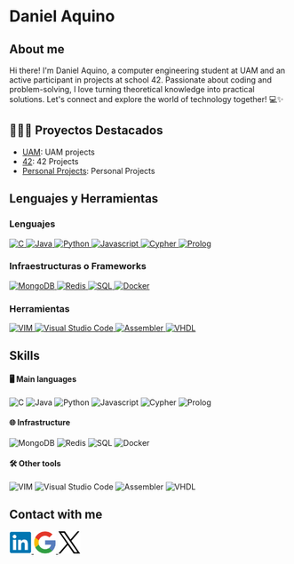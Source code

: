 # Daniel Aquino

## About me
Hi there! I'm Daniel Aquino, a computer engineering student at UAM and an active participant in projects at school 42. Passionate about coding and problem-solving, I love turning theoretical knowledge into practical solutions. Let's connect and explore the world of technology together! 💻✨

## 👨🏻‍💻 Proyectos Destacados

- [UAM](https://github.com/DanielAquino2003/UAM): UAM projects
- [42](https://github.com/DanielAquino2003/42): 42 Projects
- [Personal Projects](https://github.com/DanielAquino2003/Personal-Projetcts): Personal Projects

## Lenguajes y Herramientas

### Lenguajes
<p align="left">
  <!-- C -->
  <a href="https://www.cprogramming.com/" target="_blank" rel="noreferrer" title="C">
    <img src="https://img.shields.io/badge/C-a?style=for-the-badge&logo=C&color=grey" alt="C" width="40" height="40"/>
  </a>
  <!-- Java -->
  <a href="https://www.java.com/" target="_blank" rel="noreferrer" title="Java">
    <img src="https://img.shields.io/badge/Java-a?style=for-the-badge&logo=java&color=grey" alt="Java" width="40" height="40"/>
  </a>
  <!-- Python -->
  <a href="https://www.python.org/" target="_blank" rel="noreferrer" title="Python">
    <img src="https://img.shields.io/badge/Python-a?style=for-the-badge&logo=python&color=grey" alt="Python" width="40" height="40"/>
  </a>
  <!-- Javascript -->
  <a href="https://developer.mozilla.org/en-US/docs/Web/JavaScript" target="_blank" rel="noreferrer" title="Javascript">
    <img src="https://img.shields.io/badge/Javascript-a?style=for-the-badge&logo=javascript&color=grey" alt="Javascript" width="40" height="40"/>
  </a>
  <!-- Cypher -->
  <a href="https://www.opencypher.org/" target="_blank" rel="noreferrer" title="Cypher">
    <img src="https://img.shields.io/badge/Cypher-a?style=for-the-badge&logo=cypher&color=grey" alt="Cypher" width="40" height="40"/>
  </a>
  <!-- Prolog -->
  <a href="https://www.swi-prolog.org/" target="_blank" rel="noreferrer" title="Prolog">
    <img src="https://img.shields.io/badge/Prolog-a?style=for-the-badge&logo=prolog&color=grey" alt="Prolog" width="40" height="40"/>
  </a>
</p>

### Infraestructuras o Frameworks
<p align="left">
  <!-- MongoDB -->
  <a href="https://www.mongodb.com/" target="_blank" rel="noreferrer" title="MongoDB">
    <img src="https://img.shields.io/badge/MongoDB-a?style=for-the-badge&logo=mongodb&color=grey" alt="MongoDB" width="40" height="40"/>
  </a>
  <!-- Redis -->
  <a href="https://redis.io/" target="_blank" rel="noreferrer" title="Redis">
    <img src="https://img.shields.io/badge/Redis-a?style=for-the-badge&logo=redis&color=grey" alt="Redis" width="40" height="40"/>
  </a>
  <!-- SQL -->
  <a href="https://www.sql.org/" target="_blank" rel="noreferrer" title="SQL">
    <img src="https://img.shields.io/badge/SQL-a?style=for-the-badge&logo=mysql&color=grey" alt="SQL" width="40" height="40"/>
  </a>
  <!-- Docker -->
  <a href="https://www.docker.com/" target="_blank" rel="noreferrer" title="Docker">
    <img src="https://img.shields.io/badge/Docker-a?style=for-the-badge&logo=docker&color=grey" alt="Docker" width="40" height="40"/>
  </a>
</p>

### Herramientas
<p align="left">
  <!-- VIM -->
  <a href="https://www.vim.org/" target="_blank" rel="noreferrer" title="VIM">
    <img src="https://img.shields.io/badge/VIM-a?style=for-the-badge&logo=vim&color=grey" alt="VIM" width="40" height="40"/>
  </a>
  <!-- Visual Studio Code -->
  <a href="https://code.visualstudio.com/" target="_blank" rel="noreferrer" title="Visual Studio Code">
    <img src="https://img.shields.io/badge/Visual_Studio_Code-a?style=for-the-badge&logo=visualstudiocode&color=grey" alt="Visual Studio Code" width="40" height="40"/>
  </a>
  <!-- Assembler -->
  <a href="https://en.wikipedia.org/wiki/Assembly_language" target="_blank" rel="noreferrer" title="Assembler">
    <img src="https://img.shields.io/badge/Assembler-a?style=for-the-badge&logo=assemblyscript&color=grey" alt="Assembler" width="40" height="40"/>
  </a>
  <!-- VHDL -->
  <a href="https://en.wikipedia.org/wiki/VHDL" target="_blank" rel="noreferrer" title="VHDL">
    <img src="https://img.shields.io/badge/VHDL-a?style=for-the-badge&logo=vhdl&color=grey" alt="VHDL" width="40" height="40"/>
  </a>
</p>

## Skills

#### 🖥 Main languages
![C](https://img.shields.io/badge/C-a?style=for-the-badge&logo=C&color=grey)
![Java](https://img.shields.io/badge/Java-a?style=for-the-badge&logo=java&color=grey)
![Python](https://img.shields.io/badge/Python-a?style=for-the-badge&logo=python&color=grey)
![Javascript](https://img.shields.io/badge/Javascript-a?style=for-the-badge&logo=javascript&color=grey)
![Cypher](https://img.shields.io/badge/Cypher-a?style=for-the-badge&logo=cypher&color=grey)
![Prolog](https://img.shields.io/badge/Prolog-a?style=for-the-badge&logo=prolog&color=grey)

#### 🌐 Infrastructure 
![MongoDB](https://img.shields.io/badge/MongoDB-a?style=for-the-badge&logo=mongodb&color=grey)
![Redis](https://img.shields.io/badge/Redis-a?style=for-the-badge&logo=redis&color=grey)
![SQL](https://img.shields.io/badge/SQL-a?style=for-the-badge&logo=mysql&color=grey)
![Docker](https://img.shields.io/badge/Docker-a?style=for-the-badge&logo=docker&color=grey)

#### 🛠 Other tools
![VIM](https://img.shields.io/badge/VIM-a?style=for-the-badge&logo=vim&color=grey)
![Visual Studio Code](https://img.shields.io/badge/Visual_Studio_Code-a?style=for-the-badge&logo=visualstudiocode&color=grey)
![Assembler](https://img.shields.io/badge/Assembler-a?style=for-the-badge&logo=assemblyscript&color=grey)
![VHDL](https://img.shields.io/badge/VHDL-a?style=for-the-badge&logo=vhdl&color=grey)


## Contact with me
<p align="left">
  <a href="https://www.linkedin.com/in/danielaquino2003/" target="_blank" rel="noreferrer" title="LinkedIn">
    <img src="https://raw.githubusercontent.com/devicons/devicon/master/icons/linkedin/linkedin-original.svg" alt="LinkedIn" width="40" height="40"/>
  </a>
  <a href="mailto:aquinosantiagodani@gmail.com" target="_blank" rel="noreferrer" title="Email">
    <img src="https://raw.githubusercontent.com/devicons/devicon/master/icons/google/google-original.svg" alt="Email" width="40" height="40"/>
  </a>
  <a href="https://twitter.com/tu_usuario_de_twitter" target="_blank" rel="noreferrer" title="Twitter">
    <img src="https://raw.githubusercontent.com/devicons/devicon/master/icons/twitter/twitter-original.svg" alt="Twitter" width="40" height="40"/>
  </a><br>
</p>
